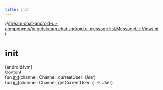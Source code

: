 ```yaml
---
title: init
---
```

//[stream-chat-android-ui-components](../../../index.md)/[io.getstream.chat.android.ui.message.list](../index.md)/[MessageListView](index.md)/[init](init.md)



# init  
[androidJvm]  
Content  
fun [init](init.md)(channel: Channel, currentUser: User)  
fun [init](init.md)(channel: Channel, getCurrentUser: () -&gt; User)  



